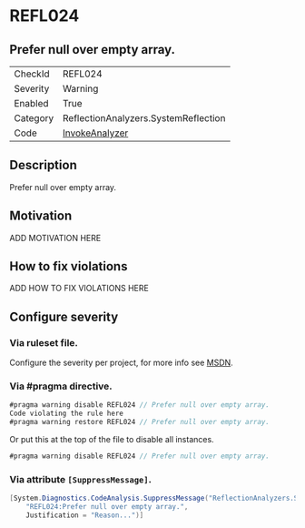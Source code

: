 # REFL024
## Prefer null over empty array.

<!-- start generated table -->
<table>
  <tr>
    <td>CheckId</td>
    <td>REFL024</td>
  </tr>
  <tr>
    <td>Severity</td>
    <td>Warning</td>
  </tr>
  <tr>
    <td>Enabled</td>
    <td>True</td>
  </tr>
  <tr>
    <td>Category</td>
    <td>ReflectionAnalyzers.SystemReflection</td>
  </tr>
  <tr>
    <td>Code</td>
    <td><a href="https://github.com/DotNetAnalyzers/ReflectionAnalyzers/blob/master/ReflectionAnalyzers/NodeAnalzers/InvokeAnalyzer.cs">InvokeAnalyzer</a></td>
  </tr>
</table>
<!-- end generated table -->

## Description

Prefer null over empty array.

## Motivation

ADD MOTIVATION HERE

## How to fix violations

ADD HOW TO FIX VIOLATIONS HERE

<!-- start generated config severity -->
## Configure severity

### Via ruleset file.

Configure the severity per project, for more info see [MSDN](https://msdn.microsoft.com/en-us/library/dd264949.aspx).

### Via #pragma directive.
```C#
#pragma warning disable REFL024 // Prefer null over empty array.
Code violating the rule here
#pragma warning restore REFL024 // Prefer null over empty array.
```

Or put this at the top of the file to disable all instances.
```C#
#pragma warning disable REFL024 // Prefer null over empty array.
```

### Via attribute `[SuppressMessage]`.

```C#
[System.Diagnostics.CodeAnalysis.SuppressMessage("ReflectionAnalyzers.SystemReflection", 
    "REFL024:Prefer null over empty array.", 
    Justification = "Reason...")]
```
<!-- end generated config severity -->